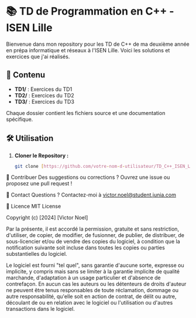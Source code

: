 # 📚 TD de Programmation en C++ - ISEN Lille

Bienvenue dans mon repository pour les TD de C++ de ma deuxième année en prépa informatique et réseaux à l'ISEN Lille. Voici les solutions et exercices que j'ai réalisés.

## 📁 Contenu

- **TD1/** : Exercices du TD1
- **TD2/** : Exercices du TD2
- **TD3/** : Exercices du TD3

Chaque dossier contient les fichiers source et une documentation spécifique.

## 🛠️ Utilisation

1. **Cloner le Repository :**
   ```bash
   git clone [https://github.com/votre-nom-d-utilisateur/TD_C++_ISEN_Lille.git](https://github.com/VictorISEN/NewRepo2.git)
📝 Contribuer
Des suggestions ou corrections ? Ouvrez une issue ou proposez une pull request !

📧 Contact
Questions ? Contactez-moi à victor.noel@student.junia.com

📜 Licence
MIT License

Copyright (c) [2024] [Victor Noel]

Par la présente, il est accordé la permission, gratuite et sans restriction, d'utiliser, de copier, de modifier, de fusionner, de publier, de distribuer, de sous-licencier et/ou de vendre des copies du logiciel, à condition que la notification suivante soit incluse dans toutes les copies ou parties substantielles du logiciel.

Le logiciel est fourni "tel quel", sans garantie d'aucune sorte, expresse ou implicite, y compris mais sans se limiter à la garantie implicite de qualité marchande, d'adaptation à un usage particulier et d'absence de contrefaçon. En aucun cas les auteurs ou les détenteurs de droits d'auteur ne peuvent être tenus responsables de toute réclamation, dommage ou autre responsabilité, qu'elle soit en action de contrat, de délit ou autre, découlant de ou en relation avec le logiciel ou l'utilisation ou d'autres transactions dans le logiciel.

